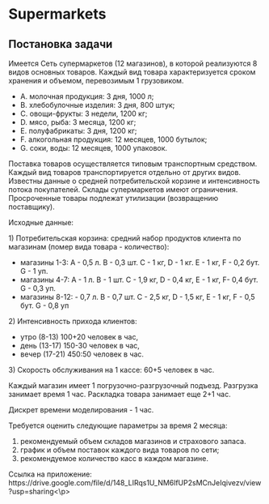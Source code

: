 # Supermarkets

<h2>Постановка задачи</h2>
<p>Имеется Сеть супермаркетов (12 магазинов), в которой реализуются 8 видов основных товаров. Каждый вид товара характеризуется сроком хранения и объемом, перевозимым 1 грузовиком.</p>
<ul>
<li>A.	молочная продукция: 3 дня, 1000 л;</li>
<li>B.	хлебобулочные изделия: 3 дня, 800 штук;</li>
<li>C.	овощи-фрукты: 3 недели, 1200 кг;</li>
<li>D.	мясо, рыба: 3 месяца, 1200 кг;</li>
<li>E.	полуфабрикаты: 3 дня, 1200 кг;</li>
<li>F.	алкогольная продукция: 12 месяцев, 1000 бутылок;</li>
<li>G.	соки, воды: 12 месяцев, 1000 упаковок.</li>
</ul>
<p>Поставка товаров осуществляется типовым транспортным средством. Каждый вид товаров транспортируется отдельно от других видов. Известны данные о средней потребительской корзине и интенсивность потока покупателей. Склады супермаркетов имеют ограничения. Просроченные товары подлежат утилизации (возвращению поставщику).
<p>Исходные данные:
<p>1) Потребительская корзина: средний набор продуктов клиента по магазинам (помер вида товара - количество):</p>
<ul>
<li>магазины 1-3: А - 0,5 л. B - 0,3 шт. C - 1 кг, D - 1 кг. E - 1 кг, F - 0,2 бут. G - 1 уп.</li>
<li>магазины 4-7: А - 1 л. B - 1 шт. C - 1,9 кг, D - 0,4 кг, E - 1 кг, F- 0,4 бут. G - 0,3 уп.</li>
<li>магазины 8-12: - 0,7 л. B - 0,7 шт. C - 2,5 кг, D - 1,5 кг, E - 1 кг, F - 0,5 бут. G - 0,8 уп</li>
</ul>
<p>2) Интенсивность прихода клиентов:</p>
<ul>
<li>утро (8-13) 100+20 человек в час,</li>
<li>день (13-17) 150-30 человек в час,</li>
<li>вечер (17-21) 450:50 человек в час.</li>
</ul>
<p>3) Скорость обслуживания на 1 кассе: 60+5 человек в час.</p>
<p>Каждый магазин имеет 1 погрузочно-разгрузочный подъезд. Разгрузка занимает время 1 час. Раскладка товара занимает еще 2+1 час.</p>
<p>Дискрет времени моделирования - 1 час.</p>
<p>Требуется оценить следующие параметры за время 2 месяца:</p>
<ol>
<li>	рекомендуемый объем складов магазинов и страхового запаса.</li>
<li>	график и объем поставок каждого вида товаров по сети;</li>
<li>	рекомендуемое количество касс в каждом магазине.</li>
</ol>
<p>
<p>
<p>
<p>Ссылка на приложение: https://drive.google.com/file/d/148_LIRqs1U_NM6lfUP2sMCnJeIqivezv/view?usp=sharing<\p>
